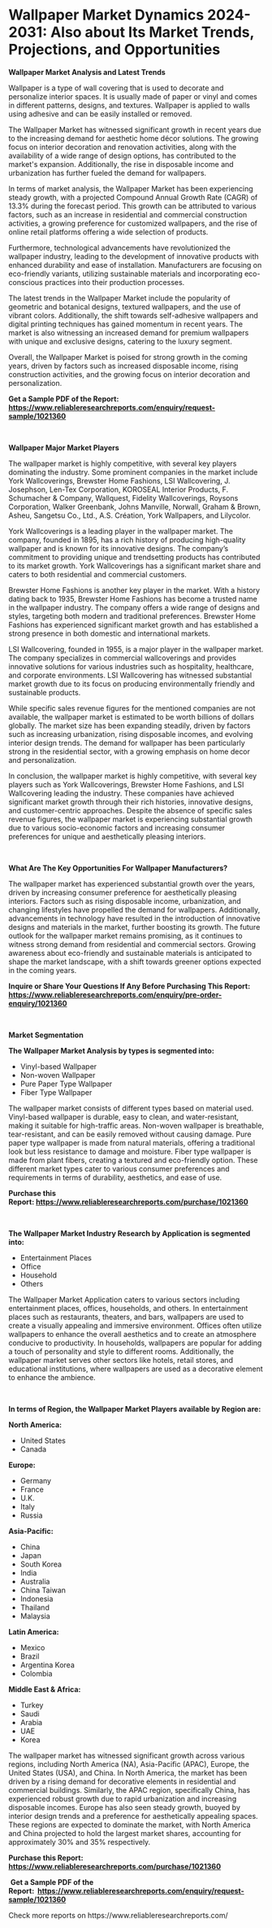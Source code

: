 <p><h1>Wallpaper Market Dynamics 2024-2031: Also about Its Market Trends, Projections, and Opportunities</h1></p><p><strong>Wallpaper Market Analysis and Latest Trends</strong></p>
<p><p>Wallpaper is a type of wall covering that is used to decorate and personalize interior spaces. It is usually made of paper or vinyl and comes in different patterns, designs, and textures. Wallpaper is applied to walls using adhesive and can be easily installed or removed.</p><p>The Wallpaper Market has witnessed significant growth in recent years due to the increasing demand for aesthetic home décor solutions. The growing focus on interior decoration and renovation activities, along with the availability of a wide range of design options, has contributed to the market's expansion. Additionally, the rise in disposable income and urbanization has further fueled the demand for wallpapers.</p><p>In terms of market analysis, the Wallpaper Market has been experiencing steady growth, with a projected Compound Annual Growth Rate (CAGR) of 13.3% during the forecast period. This growth can be attributed to various factors, such as an increase in residential and commercial construction activities, a growing preference for customized wallpapers, and the rise of online retail platforms offering a wide selection of products.</p><p>Furthermore, technological advancements have revolutionized the wallpaper industry, leading to the development of innovative products with enhanced durability and ease of installation. Manufacturers are focusing on eco-friendly variants, utilizing sustainable materials and incorporating eco-conscious practices into their production processes.</p><p>The latest trends in the Wallpaper Market include the popularity of geometric and botanical designs, textured wallpapers, and the use of vibrant colors. Additionally, the shift towards self-adhesive wallpapers and digital printing techniques has gained momentum in recent years. The market is also witnessing an increased demand for premium wallpapers with unique and exclusive designs, catering to the luxury segment.</p><p>Overall, the Wallpaper Market is poised for strong growth in the coming years, driven by factors such as increased disposable income, rising construction activities, and the growing focus on interior decoration and personalization.</p></p>
<p><strong>Get a Sample PDF of the Report:&nbsp; <a href="https://www.reliableresearchreports.com/enquiry/request-sample/1021360">https://www.reliableresearchreports.com/enquiry/request-sample/1021360</a></strong></p>
<p>&nbsp;</p>
<p><strong>Wallpaper Major Market Players</strong></p>
<p><p>The wallpaper market is highly competitive, with several key players dominating the industry. Some prominent companies in the market include York Wallcoverings, Brewster Home Fashions, LSI Wallcovering, J. Josephson, Len-Tex Corporation, KOROSEAL Interior Products, F. Schumacher & Company, Wallquest, Fidelity Wallcoverings, Roysons Corporation, Walker Greenbank, Johns Manville, Norwall, Graham & Brown, Asheu, Sangetsu Co., Ltd., A.S. Création, York Wallpapers, and Lilycolor.</p><p>York Wallcoverings is a leading player in the wallpaper market. The company, founded in 1895, has a rich history of producing high-quality wallpaper and is known for its innovative designs. The company’s commitment to providing unique and trendsetting products has contributed to its market growth. York Wallcoverings has a significant market share and caters to both residential and commercial customers.</p><p>Brewster Home Fashions is another key player in the market. With a history dating back to 1935, Brewster Home Fashions has become a trusted name in the wallpaper industry. The company offers a wide range of designs and styles, targeting both modern and traditional preferences. Brewster Home Fashions has experienced significant market growth and has established a strong presence in both domestic and international markets.</p><p>LSI Wallcovering, founded in 1955, is a major player in the wallpaper market. The company specializes in commercial wallcoverings and provides innovative solutions for various industries such as hospitality, healthcare, and corporate environments. LSI Wallcovering has witnessed substantial market growth due to its focus on producing environmentally friendly and sustainable products.</p><p>While specific sales revenue figures for the mentioned companies are not available, the wallpaper market is estimated to be worth billions of dollars globally. The market size has been expanding steadily, driven by factors such as increasing urbanization, rising disposable incomes, and evolving interior design trends. The demand for wallpaper has been particularly strong in the residential sector, with a growing emphasis on home decor and personalization.</p><p>In conclusion, the wallpaper market is highly competitive, with several key players such as York Wallcoverings, Brewster Home Fashions, and LSI Wallcovering leading the industry. These companies have achieved significant market growth through their rich histories, innovative designs, and customer-centric approaches. Despite the absence of specific sales revenue figures, the wallpaper market is experiencing substantial growth due to various socio-economic factors and increasing consumer preferences for unique and aesthetically pleasing interiors.</p></p>
<p>&nbsp;</p>
<p><strong>What Are The Key Opportunities For Wallpaper Manufacturers?</strong></p>
<p><p>The wallpaper market has experienced substantial growth over the years, driven by increasing consumer preference for aesthetically pleasing interiors. Factors such as rising disposable income, urbanization, and changing lifestyles have propelled the demand for wallpapers. Additionally, advancements in technology have resulted in the introduction of innovative designs and materials in the market, further boosting its growth. The future outlook for the wallpaper market remains promising, as it continues to witness strong demand from residential and commercial sectors. Growing awareness about eco-friendly and sustainable materials is anticipated to shape the market landscape, with a shift towards greener options expected in the coming years.</p></p>
<p><strong>Inquire or Share Your Questions If Any Before Purchasing This Report: <a href="https://www.reliableresearchreports.com/enquiry/pre-order-enquiry/1021360">https://www.reliableresearchreports.com/enquiry/pre-order-enquiry/1021360</a></strong></p>
<p>&nbsp;</p>
<p><strong>Market Segmentation</strong></p>
<p><strong>The Wallpaper Market Analysis by types is segmented into:</strong></p>
<p><ul><li>Vinyl-based Wallpaper</li><li>Non-woven Wallpaper</li><li>Pure Paper Type Wallpaper</li><li>Fiber Type Wallpaper</li></ul></p>
<p><p>The wallpaper market consists of different types based on material used. Vinyl-based wallpaper is durable, easy to clean, and water-resistant, making it suitable for high-traffic areas. Non-woven wallpaper is breathable, tear-resistant, and can be easily removed without causing damage. Pure paper type wallpaper is made from natural materials, offering a traditional look but less resistance to damage and moisture. Fiber type wallpaper is made from plant fibers, creating a textured and eco-friendly option. These different market types cater to various consumer preferences and requirements in terms of durability, aesthetics, and ease of use.</p></p>
<p><strong>Purchase this Report:&nbsp;<a href="https://www.reliableresearchreports.com/purchase/1021360">https://www.reliableresearchreports.com/purchase/1021360</a></strong></p>
<p>&nbsp;</p>
<p><strong>The Wallpaper Market Industry Research by Application is segmented into:</strong></p>
<p><ul><li>Entertainment Places</li><li>Office</li><li>Household</li><li>Others</li></ul></p>
<p><p>The Wallpaper Market Application caters to various sectors including entertainment places, offices, households, and others. In entertainment places such as restaurants, theaters, and bars, wallpapers are used to create a visually appealing and immersive environment. Offices often utilize wallpapers to enhance the overall aesthetics and to create an atmosphere conducive to productivity. In households, wallpapers are popular for adding a touch of personality and style to different rooms. Additionally, the wallpaper market serves other sectors like hotels, retail stores, and educational institutions, where wallpapers are used as a decorative element to enhance the ambience.</p></p>
<p>&nbsp;</p>
<p><strong>In terms of Region, the Wallpaper Market Players available by Region are:</strong></p>
<p>
    <p> <strong> North America: </strong>
        <ul>
            <li>United States</li>
            <li>Canada</li>
        </ul>
        </p> 
    <p> <strong> Europe: </strong>
        <ul>
            <li>Germany</li>
            <li>France</li>
            <li>U.K.</li>
            <li>Italy</li>
            <li>Russia</li>
        </ul>
        </p> 
    <p> <strong> Asia-Pacific: </strong>
        <ul>
            <li>China</li>
            <li>Japan</li>
            <li>South Korea</li>
            <li>India</li>
            <li>Australia</li>
            <li>China Taiwan</li>
            <li>Indonesia</li>
            <li>Thailand</li>
            <li>Malaysia</li>
        </ul>
        </p> 
    <p> <strong> Latin America: </strong>
        <ul>
            <li>Mexico</li>
            <li>Brazil</li>
            <li>Argentina Korea</li>
            <li>Colombia</li>
        </ul>
        </p> 
    <p> <strong> Middle East & Africa: </strong>
        <ul>
            <li>Turkey</li>
            <li>Saudi</li>
            <li>Arabia</li>
            <li>UAE</li>
            <li>Korea</li>
        </ul>
    </p>
    </p>
<p><p>The wallpaper market has witnessed significant growth across various regions, including North America (NA), Asia-Pacific (APAC), Europe, the United States (USA), and China. In North America, the market has been driven by a rising demand for decorative elements in residential and commercial buildings. Similarly, the APAC region, specifically China, has experienced robust growth due to rapid urbanization and increasing disposable incomes. Europe has also seen steady growth, buoyed by interior design trends and a preference for aesthetically appealing spaces. These regions are expected to dominate the market, with North America and China projected to hold the largest market shares, accounting for approximately 30% and 35% respectively.</p></p>
<p><strong>Purchase this Report: <a href="https://www.reliableresearchreports.com/purchase/1021360">https://www.reliableresearchreports.com/purchase/1021360</a></strong></p>
<p>&nbsp;<strong>Get a Sample PDF of the Report:&nbsp;&nbsp;<a href="https://www.reliableresearchreports.com/enquiry/request-sample/1021360">https://www.reliableresearchreports.com/enquiry/request-sample/1021360</a></strong></p>
<p><strong></strong></p>
<p>Check more reports on https://www.reliableresearchreports.com/</p>